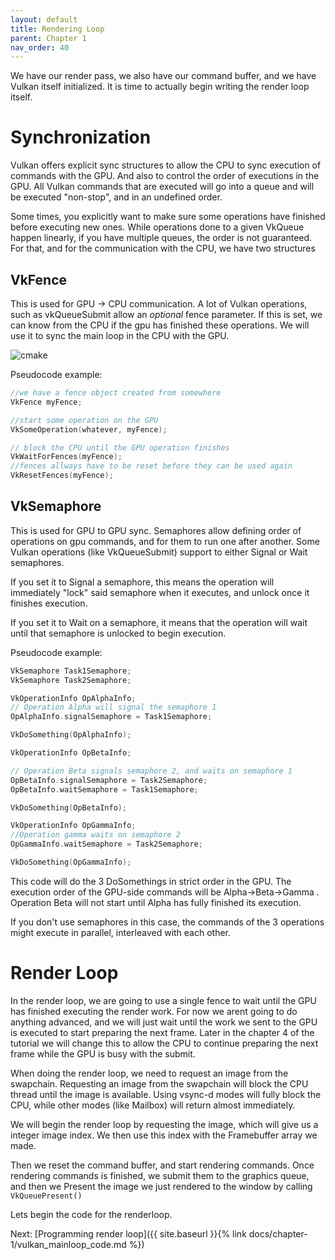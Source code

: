 ```yaml
---
layout: default
title: Rendering Loop
parent: Chapter 1
nav_order: 40
---
```


We have our render pass, we also have our command buffer, and we have Vulkan itself initialized. It is time to actually begin writing the render loop itself.

# Synchronization
Vulkan offers explicit sync structures to allow the CPU to sync execution of commands with the GPU. And also to control the order of executions in the GPU.
All Vulkan commands that are executed will go into a queue and will be executed "non-stop", and in an undefined order.

Some times, you explicitly want to make sure some operations have finished before executing new ones. While operations done to a given VkQueue happen linearly, if you have multiple queues, the order is not guaranteed. For that, and for the communication with the CPU, we have two structures


## VkFence
This is used for GPU -> CPU communication. A lot of Vulkan operations, such as vkQueueSubmit allow an *optional* fence parameter. If this is set, we can know from the CPU if the gpu has finished these operations. We will use it to sync the main loop in the CPU with the GPU.


![cmake]({{site.baseurl}}/diagrams/commandtimeline.png)


Pseudocode example:
```cpp
//we have a fence object created from somewhere
VkFence myFence;

//start some operation on the GPU
VkSomeOperation(whatever, myFence);

// block the CPU until the GPU operation finishes
VkWaitForFences(myFence);
//fences allways have to be reset before they can be used again
VkResetFences(myFence);
```



## VkSemaphore
This is used for GPU to GPU sync. Semaphores allow defining order of operations on gpu commands, and for them to run one after another. Some Vulkan operations (like VkQueueSubmit) support to either Signal or Wait semaphores. 

If you set it to Signal a semaphore, this means the operation will immediately "lock" said semaphore when it executes, and unlock once it finishes execution.

If you set it to Wait on a semaphore, it means that the operation will wait until that semaphore is unlocked to begin execution.

Pseudocode example:
```cpp
VkSemaphore Task1Semaphore;
VkSemaphore Task2Semaphore;

VkOperationInfo OpAlphaInfo;
// Operation Alpha will signal the semaphore 1
OpAlphaInfo.signalSemaphore = Task1Semaphore;

VkDoSomething(OpAlphaInfo);

VkOperationInfo OpBetaInfo;

// Operation Beta signals semaphore 2, and waits on semaphore 1
OpBetaInfo.signalSemaphore = Task2Semaphore;
OpBetaInfo.waitSemaphore = Task1Semaphore;

VkDoSomething(OpBetaInfo);

VkOperationInfo OpGammaInfo;
//Operation gamma waits on semaphore 2
OpGammaInfo.waitSemaphore = Task2Semaphore;

VkDoSomething(OpGammaInfo);
```

This code will do the 3 DoSomethings in strict order in the GPU. The execution order of the GPU-side commands will be Alpha->Beta->Gamma . Operation Beta will not start until Alpha has fully finished its execution.

If you don't use semaphores in this case, the commands of the 3 operations might execute in parallel, interleaved with each other.

# Render Loop
In the render loop, we are going to use a single fence to wait until the GPU has finished executing the render work. For now we arent going to do anything advanced, and we will just wait until the work we sent to the GPU is executed to start preparing the next frame. Later in the chapter 4 of the tutorial we will change this to allow the CPU to continue preparing the next frame while the GPU is busy with the submit.

When doing the render loop, we need to request an image from the swapchain. Requesting an image from the swapchain will block the CPU thread until the image is available. Using vsync-d modes will fully block the CPU, while other modes (like Mailbox) will return almost immediately.

We will begin the render loop by requesting the image, which will give us a integer image index. We  then use this index with the Framebuffer array we made.

Then we reset the command buffer, and start rendering commands. Once rendering commands is finished, we submit them to the graphics queue, and then we Present the image we just rendered to the window by calling `VkQueuePresent()`

Lets begin the code for the renderloop.

Next: [Programming render loop]({{ site.baseurl }}{% link docs/chapter-1/vulkan_mainloop_code.md %})
